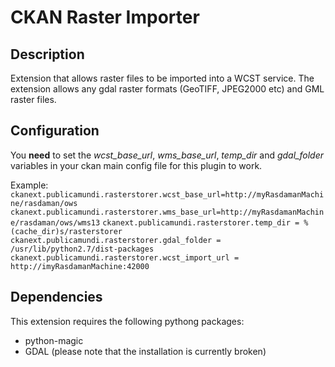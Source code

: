 # CKAN Raster Importer

## Description

Extension that allows raster files to be imported into a WCST service.
The extension allows any gdal raster formats (GeoTIFF, JPEG2000 etc) and GML raster files.

## Configuration

You **need** to set the *wcst_base_url*, *wms_base_url*, *temp_dir* and *gdal_folder* variables in your ckan main config file for this plugin to work. 

Example:
`ckanext.publicamundi.rasterstorer.wcst_base_url=http://myRasdamanMachine/rasdaman/ows`
`ckanext.publicamundi.rasterstorer.wms_base_url=http://myRasdamanMachine/rasdaman/ows/wms13`
`ckanext.publicamundi.rasterstorer.temp_dir = %(cache_dir)s/rasterstorer`
`ckanext.publicamundi.rasterstorer.gdal_folder = /usr/lib/python2.7/dist-packages`
`ckanext.publicamundi.rasterstorer.wcst_import_url = http://imyRasdamanMachine:42000`


## Dependencies

This extension requires the following pythong packages:

*	python-magic
*	GDAL (please note that the installation is currently broken)

